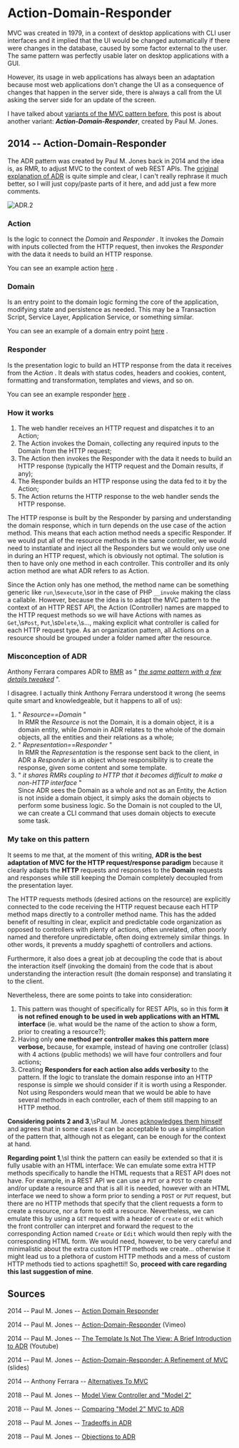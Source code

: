 # Action-Domain-Responder

MVC was created in 1979, in a context of desktop applications with CLI
user interfaces and it implied that the UI would be changed
automatically if there were changes in the database, caused by some
factor external to the user. The same pattern was perfectly usable later
on desktop applications with a GUI.

However, its usage in web applications has always been an adaptation
because most web applications don't change the UI as a consequence of
changes that happen in the server side, there is always a call from the
UI asking the server side for an update of the screen.

I have talked about [variants of the MVC pattern
before](ch07.md),
this post is about another variant: **_Action-Domain-Responder_**,
created by Paul M. Jones.

## 2014 -- Action-Domain-Responder

The ADR pattern was created by Paul M. Jones back in 2014 and the idea
is, as RMR, to adjust MVC to the context of web REST APIs. The [original
explanation of
ADR](https://github.com/pmjones/adr#action-domain-responder) is quite
simple and clear, I can't really rephrase it much better, so I will just
copy/paste parts of it here, and add just a few more comments.

![ADR.2](https://herbertograca.files.wordpress.com/2018/09/adr-22.png?w=1100)

### Action

Is the logic to connect the _Domain_ and _Responder_ . It invokes the
_Domain_ with inputs collected from the HTTP request, then invokes the
_Responder_ with the data it needs to build an HTTP response.

You can see an example action
[here](https://github.com/pmjones/adr-example/blob/master/src/Web/Blog/Add/BlogAddAction.php)
.

### Domain

Is an entry point to the domain logic forming the core of the
application, modifying state and persistence as needed. This may be a
Transaction Script, Service Layer, Application Service, or something
similar.

You can see an example of a domain entry point
[here](https://github.com/pmjones/adr-example/blob/master/src/Domain/Blog/BlogService.php)
.

### Responder

Is the presentation logic to build an HTTP response from the data it
receives from the _Action_ . It deals with status codes, headers and
cookies, content, formatting and transformation, templates and views,
and so on.

You can see an example responder
[here](https://github.com/pmjones/adr-example/blob/master/src/Web/Blog/Add/BlogAddResponder.php)
.

### How it works

1.  The web handler receives an HTTP request and dispatches it to an
    Action;
2.  The Action invokes the Domain, collecting any required inputs to the
    Domain from the HTTP request;
3.  The Action then invokes the Responder with the data it needs to
    build an HTTP response (typically the HTTP request and the Domain
    results, if any);
4.  The Responder builds an HTTP response using the data fed to it by
    the Action;
5.  The Action returns the HTTP response to the web handler sends the
    HTTP response.

The HTTP response is built by the Responder by parsing and understanding
the domain response, which in turn depends on the use case of the action
method. This means that each action method needs a specific Responder.
If we would put all of the resource methods in the same controller, we
would need to instantiate and inject all the Responders but we would
only use one in during an HTTP request, which is obviously not optimal.
The solution is then to have only one method in each controller. This
controller and its only action method are what ADR refers to as Action.

Since the Action only has one method, the method name can be something
generic like `run`,\s`execute`,\sor in the case of PHP
`__invoke` making the class a callable. However, because the
idea is to adapt the MVC pattern to the context of an HTTP REST API, the
Action (Controller) names are mapped to the HTTP request methods so we
will have Actions with names as `Get`,\s`Post`,
`Put`,\s`Delete`,\s..., making explicit what
controller is called for each HTTP request type. As an organization
pattern, all Actions on a resource should be grouped under a folder
named after the resource.

### Misconception of ADR

Anthony Ferrara compares ADR to [RMR](ch7-7.md) as " _[the same pattern with a few details
tweaked](https://blog.ircmaxell.com/2014/11/alternatives-to-mvc.html#ADR-Action-Domain-Responder)_
".

I disagree. I actually think Anthony Ferrara understood it wrong (he
seems quite smart and knowledgeable, but it happens to all of us):

1.  " _Resource==Domain_ "\
    In RMR the _Resource_ is not the Domain, it is a domain object, it
    is a domain entity, while _Domain_ in ADR relates to the whole of
    the domain objects, all the entities and their relations as a whole;
2.  " _Representation==Responder_ "\
    In RMR the _Representation_ is the response sent back to the client,
    in ADR a _Responder_ is an object whose responsibility is to create
    the response, given some content and some template.
3.  " _it shares RMRs coupling to HTTP that it becomes difficult to make
    a non-HTTP interface_ "\
    Since ADR sees the Domain as a whole and not as an Entity, the
    Action is not inside a domain object, it simply asks the domain
    objects to perform some business logic. So the Domain is not coupled
    to the UI, we can create a CLI command that uses domain objects to
    execute some task.

### My take on this pattern

It seems to me that, at the moment of this writing, **ADR is the best
adaptation of MVC** **for the HTTP request/response paradigm** because
it clearly adapts the **HTTP** requests and responses to the **Domain**
requests and responses while still keeping the Domain completely
decoupled from the presentation layer.

The HTTP requests methods (desired actions on the resource) are
explicitly connected to the code receiving the HTTP request because each
HTTP method maps directly to a controller method name. This has the
added benefit of resulting in clear, explicit and predictable code
organization as opposed to controllers with plenty of actions, often
unrelated, often poorly named and therefore unpredictable, often doing
extremely similar things. In other words, it prevents a muddy spaghetti
of controllers and actions.

Furthermore, it also does a great job at decoupling the code that is
about the interaction itself (invoking the domain) from the code that is
about understanding the interaction result (the domain response) and
translating it to the client.

Nevertheless, there are some points to take into consideration:

1.  This pattern was thought of specifically for REST APIs, so in this
    form **it is not refined enough to be used in web applications with
    an HTML interface** (ie. what would be the name of the action to
    show a form, prior to creating a resource?);
2.  Having only **one method per controller makes this pattern more
    verbose,** because, for example, instead of having one controller
    (class) with 4 actions (public methods) we will have four
    controllers and four actions;
3.  Creating **Responders for each action also adds verbosity** to the
    pattern. If the logic to translate the domain response into an HTTP
    response is simple we should consider if it is worth using a
    Responder. Not using Responders would mean that we would be able to
    have several methods in each controller, each of them still mapping
    to an HTTP method.

**Considering points 2 and 3**,\sPaul M. Jones [acknowledges them
himself](https://github.com/pmjones/adr/blob/master/TRADEOFFS.md) and
agrees that in some cases it can be acceptable to use a simplification
of the pattern that, although not as elegant, can be enough for the
context at hand.

**Regarding point 1**,\sI think the pattern can easily be extended so
that it is fully usable with an HTML interface: We can emulate some
extra HTTP methods specifically to handle the HTML requests that a REST
API does not have. For example, in a REST API we can use a
`PUT` or a `POST` to create and/or update a resource
and that is all it is needed, however with an HTML interface we need to
show a form prior to sending a `POST` or `PUT`
request, but there are no HTTP methods that specify that the client
requests a form to create a resource, nor a form to edit a resource.
Nevertheless, we can emulate this by using a `GET` request with
a header of `create` or `edit` which the front
controller can interpret and forward the request to the corresponding
Action named `Create` or `Edit` which would then reply
with the corresponding HTML form. We would need, however, to be very
careful and minimalistic about the extra custom HTTP methods we
create... otherwise it might lead us to a plethora of custom HTTP
methods and a mess of custom HTTP methods tied to actions spaghetti!!
So, **proceed with care regarding this last suggestion of mine**.

## **Sources**

2014 -- Paul M. Jones -- [Action Domain Responder](https://github.com/pmjones/adr)

2014 -- Paul M. Jones -- [Action-Domain-Responder](https://vimeo.com/106771285) (Vimeo)

2014 -- Paul M. Jones -- [The Template Is Not The View: A Brief Introduction to ADR](https://www.youtube.com/watch?v=rlrTyN0aqSk) (Youtube)

2014 -- Paul M. Jones -- [Action-Domain-Responder: A Refinement of MVC](https://www.slideshare.net/pmjones88/actiondomainresponder-a-refinement-of-mvc) (slides)

2014 -- Anthony Ferrara -- [Alternatives To MVC](https://blog.ircmaxell.com/2014/11/alternatives-to-mvc.html)

2018 -- Paul M. Jones -- [Model View Controller and "Model 2"](https://github.com/pmjones/adr/blob/master/MVC-MODEL-2.md)

2018 -- Paul M. Jones -- [Comparing "Model 2" MVC to ADR](https://github.com/pmjones/adr/blob/master/ADR.md)

2018 -- Paul M. Jones -- [Tradeoffs in ADR](https://github.com/pmjones/adr/blob/master/TRADEOFFS.md)

2018 -- Paul M. Jones -- [Objections to ADR](https://github.com/pmjones/adr/blob/master/OBJECTIONS.md)
